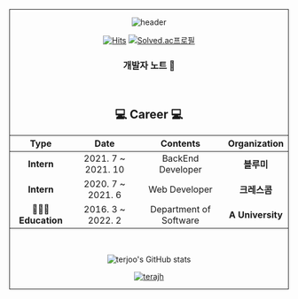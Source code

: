 <div align="center" style="text-align:center; border: solid 1px;">
  
![header](https://capsule-render.vercel.app/api?type=waving&color=48afc5&height=200&section=header&text=terajh's%20Github&fontSize=50&fontColor=ffffff)

<div align="center" style="text-align:center">
  
[![Hits](https://hits.seeyoufarm.com/api/count/incr/badge.svg?url=https%3A%2F%2Fgithub.com%2Fans2552&count_bg=%2379C83D&title_bg=%23555555&icon=&icon_color=%23E7E7E7&title=hits&edge_flat=false)](https://hits.seeyoufarm.com) 
[![Solved.ac프로필](http://mazassumnida.wtf/api/mini/generate_badge?boj=terajoohyun)](https://solved.ac/terajoohyun)
  
<h3 align="center"> 개발자 노트 📖 </h3>
<br>
<h2 align="center"> 💻 Career 💻  </h2>

| **Type** | **Date** | **Contents** | **Organization** |
|:--------:|:--------:|:--------:|:--------:|
| **Intern** | 2021. 7 ~ 2021. 10 | BackEnd Developer | **블루미**|
| **Intern** | 2020. 7 ~ 2021. 6 | Web Developer | **크레스콤** |
| **🧑🏻‍🎓Education** | 2016. 3 ~ 2022. 2| Department of Software | **A University** |
</p>

<br>

![terjoo's GitHub stats](https://github-readme-stats.vercel.app/api?username=terajh&show_icons=true&theme=radical)

[![terajh](http://mazassumnida.wtf/api/generate_badge?boj=terajoohyun)](https://solved.ac/terajoohyun)


</div>
</div>
